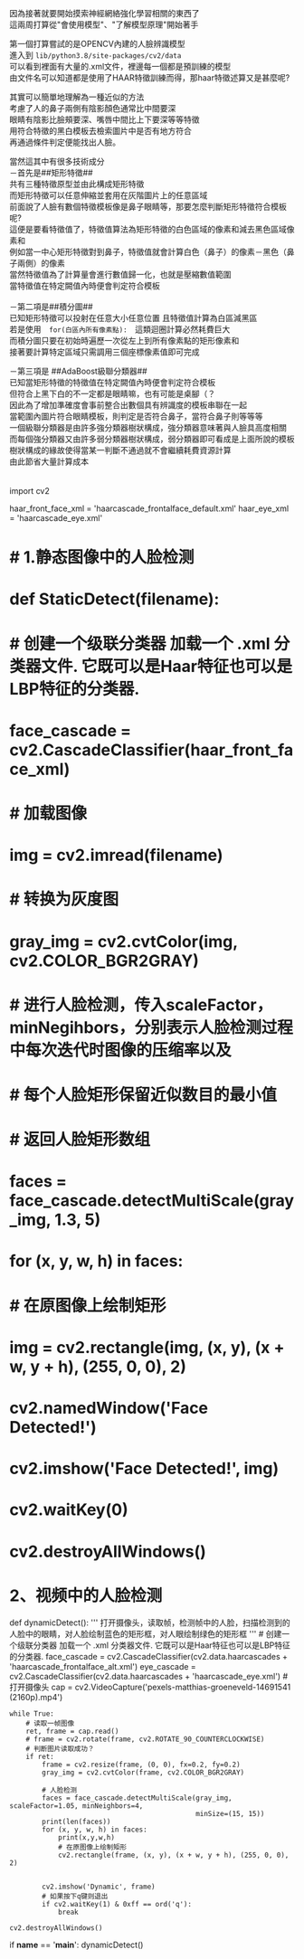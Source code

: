  
因為接著就要開始摸索神經網絡強化學習相關的東西了  
這兩周打算從"會使用模型"、"了解模型原理"開始著手  
  
  
第一個打算嘗試的是OPENCV內建的人臉辨識模型  
進入到 `lib/python3.8/site-packages/cv2/data`    
可以看到裡面有大量的.xml文件，裡邊每一個都是預訓練的模型  
由文件名可以知道都是使用了HAAR特徵訓練而得，那haar特徵述算又是甚麼呢?  
  
其實可以簡單地理解為一種近似的方法  
考慮了人的鼻子兩側有陰影顏色通常比中間要深  
眼睛有陰影比臉頰要深、嘴唇中間比上下要深等等特徵  
用符合特徵的黑白模板去檢索圖片中是否有地方符合  
再通過條件判定便能找出人臉。  
   
當然這其中有很多技術成分　  
－首先是##矩形特徵##  
共有三種特徵原型並由此構成矩形特徵   
而矩形特徵可以任意伸縮並套用在灰階圖片上的任意區域   
前面說了人臉有數個特徵模板像是鼻子眼睛等，那要怎麼判斷矩形特徵符合模板呢?  
這便是要看特徵值了，特徵值算法為矩形特徵的白色區域的像素和減去黑色區域像素和  
例如當一中心矩形特徵對到鼻子，特徵值就會計算白色（鼻子）的像素－黑色（鼻子兩側）的像素  
當然特徵值為了計算量會進行數值歸一化，也就是壓縮數值範圍  <br>
當特徵值在特定闕值內時便會判定符合模板<br>
<br>
－第二項是##積分圖## <br>
已知矩形特徵可以投射在任意大小任意位置
且特徵值計算為白區減黑區<br>
若是使用　`for(白區內所有像素點):`　這類迴圈計算必然耗費巨大  
而積分圖只要在初始時遍歷一次從左上到所有像素點的矩形像素和  
接著要計算特定區域只需調用三個座標像素值即可完成

－第三項是 ##AdaBoost級聯分類器##  
已知當矩形特徵的特徵值在特定闕值內時便會判定符合模板  
但符合上黑下白的不一定都是眼睛嘛，也有可能是桌腳（？  
因此為了增加準確度會事前整合出數個具有辨識度的模板串聯在一起  
當範圍內圖片符合眼睛模板，則判定是否符合鼻子，當符合鼻子則等等等  
一個級聯分類器是由許多強分類器樹狀構成，強分類器意味著與人臉具高度相關  
而每個強分類器又由許多弱分類器樹狀構成，弱分類器即可看成是上面所說的模板  
樹狀構成的緣故使得當某一判斷不通過就不會繼續耗費資源計算  
由此節省大量計算成本  
　　

import cv2

haar_front_face_xml = 'haarcascade_frontalface_default.xml'
haar_eye_xml = 'haarcascade_eye.xml'

  # # 1.静态图像中的人脸检测
  # def StaticDetect(filename):
  #     # 创建一个级联分类器 加载一个 .xml 分类器文件. 它既可以是Haar特征也可以是LBP特征的分类器.
  #     face_cascade = cv2.CascadeClassifier(haar_front_face_xml)
  #
  #     # 加载图像
  #     img = cv2.imread(filename)
  #     # 转换为灰度图
  #     gray_img = cv2.cvtColor(img, cv2.COLOR_BGR2GRAY)
  #     # 进行人脸检测，传入scaleFactor，minNegihbors，分别表示人脸检测过程中每次迭代时图像的压缩率以及
  #     # 每个人脸矩形保留近似数目的最小值
  #     # 返回人脸矩形数组
  #     faces = face_cascade.detectMultiScale(gray_img, 1.3, 5)
  #     for (x, y, w, h) in faces:
  #         # 在原图像上绘制矩形
  #         img = cv2.rectangle(img, (x, y), (x + w, y + h), (255, 0, 0), 2)
  #     cv2.namedWindow('Face Detected!')
  #     cv2.imshow('Face Detected!', img)
  #     cv2.waitKey(0)
  #     cv2.destroyAllWindows()


# 2、视频中的人脸检测
def dynamicDetect():
    '''
    打开摄像头，读取帧，检测帧中的人脸，扫描检测到的人脸中的眼睛，对人脸绘制蓝色的矩形框，对人眼绘制绿色的矩形框
    '''
    # 创建一个级联分类器 加载一个 .xml 分类器文件. 它既可以是Haar特征也可以是LBP特征的分类器.
    face_cascade = cv2.CascadeClassifier(cv2.data.haarcascades + 'haarcascade_frontalface_alt.xml')
    eye_cascade = cv2.CascadeClassifier(cv2.data.haarcascades + 'haarcascade_eye.xml')
    # 打开摄像头
    cap = cv2.VideoCapture('pexels-matthias-groeneveld-14691541 (2160p).mp4')

    while True:
        # 读取一帧图像
        ret, frame = cap.read()
        # frame = cv2.rotate(frame, cv2.ROTATE_90_COUNTERCLOCKWISE)
        # 判断图片读取成功？
        if ret:
            frame = cv2.resize(frame, (0, 0), fx=0.2, fy=0.2)
            gray_img = cv2.cvtColor(frame, cv2.COLOR_BGR2GRAY)

            # 人脸检测
            faces = face_cascade.detectMultiScale(gray_img, scaleFactor=1.05, minNeighbors=4,
                                                  minSize=(15, 15))
            print(len(faces))
            for (x, y, w, h) in faces:
                print(x,y,w,h)
                # 在原图像上绘制矩形
                cv2.rectangle(frame, (x, y), (x + w, y + h), (255, 0, 0), 2)


            cv2.imshow('Dynamic', frame)
            # 如果按下q键则退出
            if cv2.waitKey(1) & 0xff == ord('q'):
                break

    cv2.destroyAllWindows()


if __name__ == '__main__':
    dynamicDetect()

